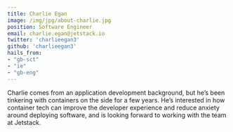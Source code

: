 ```yaml
---
title: Charlie Egan
image: /img/jpg/about-charlie.jpg
position: Software Engineer
email: charlie.egan@jetstack.io
twitter: 'charlieegan3'
github: 'charlieegan3'
hails_from:
- "gb-sct"
- "ie"
- "gb-eng"
---
```


Charlie comes from an application development background, but he’s been tinkering with containers on the side for a few years. He’s interested in how container tech can improve the developer experience and reduce anxiety around deploying software, and is looking forward to working with the team at Jetstack.
